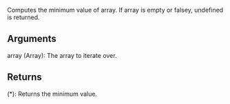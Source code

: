 Computes the minimum value of array. If array is empty or falsey, undefined is returned.


## Arguments
array (Array): The array to iterate over.


## Returns
(*): Returns the minimum value.
